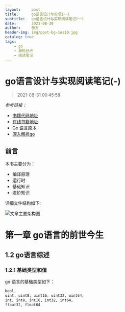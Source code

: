 ```yaml
---
layout:     post
title:      go语言设计与实现(一)
subtitle:   go语言设计与实现阅读笔记(一)
date:       2021-08-30
author:     敬方
header-img: img/post-bg-ios10.jpg
catalog: true
tags:
    - go
    - 源码分析
    - 阅读笔记
---
```


# go语言设计与实现阅读笔记(-)

> 2021-08-31 00:45:58

_参考链接：_
- [书籍代码地址](https://github.com/draveness/go-internal)
- [在线书籍地址](https://draveness.me/golang/)
- [Go 语言原本](https://golang.design/under-the-hood/)
- [深入解析go](https://tiancaiamao.gitbooks.io/go-internals/content/zh/01.1.html)
  
## 前言

本书主要分为：
- 编译原理
- 运行时
- 基础知识
- 进阶知识

详细文件结构如下:

![文章主要架构图](https://img.draveness.me/2020-02-07-15810644766743-contents-mindnode.png)


# 第一章 go语言的前世今生
## 1.2 go语言综述

### 1.2.1 基础类型和值
go 语言的基础类型如下：
```bash
bool, 
uint, uint8, uint16, uint32, uint64, 
int, int8, int16, int32, int64, 
float32, float64
```